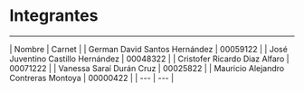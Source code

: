 # Integrantes

---------
| Nombre | Carnet |
| German David Santos Hernández | 00059122 |
| José Juventino Castillo Hernández | 00048322 |
| Cristofer Ricardo Diaz Alfaro | 00071222 |
| Vanessa Saraí Durán Cruz | 00025822 |
| Mauricio Alejandro Contreras Montoya | 00000422 |
| --- | --- |
